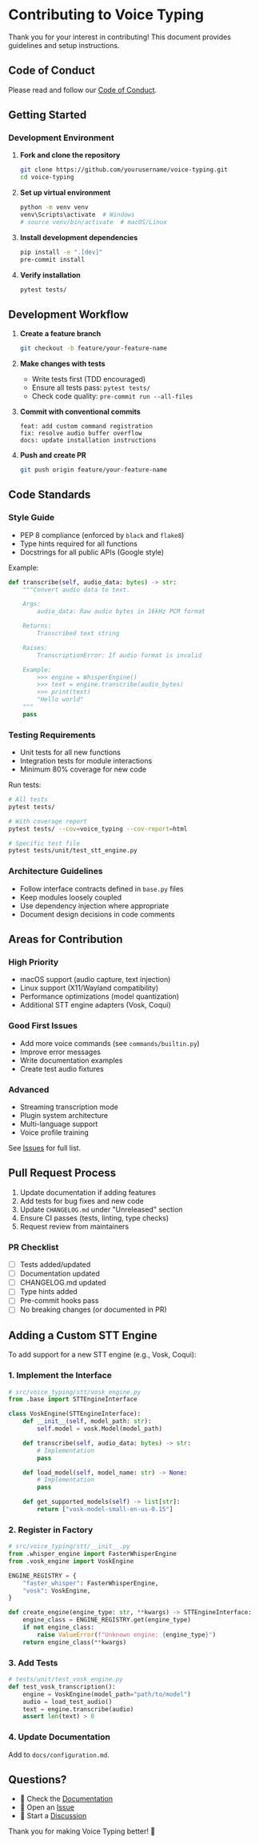 # Contributing to Voice Typing

Thank you for your interest in contributing! This document provides guidelines and setup instructions.

## Code of Conduct

Please read and follow our [Code of Conduct](CODE_OF_CONDUCT.md).

## Getting Started

### Development Environment

1. **Fork and clone the repository**
   ```bash
   git clone https://github.com/yourusername/voice-typing.git
   cd voice-typing
   ```

2. **Set up virtual environment**
   ```bash
   python -m venv venv
   venv\Scripts\activate  # Windows
   # source venv/bin/activate  # macOS/Linux
   ```

3. **Install development dependencies**
   ```bash
   pip install -e ".[dev]"
   pre-commit install
   ```

4. **Verify installation**
   ```bash
   pytest tests/
   ```

## Development Workflow

1. **Create a feature branch**
   ```bash
   git checkout -b feature/your-feature-name
   ```

2. **Make changes with tests**
   - Write tests first (TDD encouraged)
   - Ensure all tests pass: `pytest tests/`
   - Check code quality: `pre-commit run --all-files`

3. **Commit with conventional commits**
   ```
   feat: add custom command registration
   fix: resolve audio buffer overflow
   docs: update installation instructions
   ```

4. **Push and create PR**
   ```bash
   git push origin feature/your-feature-name
   ```

## Code Standards

### Style Guide

- PEP 8 compliance (enforced by `black` and `flake8`)
- Type hints required for all functions
- Docstrings for all public APIs (Google style)

Example:

```python
def transcribe(self, audio_data: bytes) -> str:
    """Convert audio data to text.

    Args:
        audio_data: Raw audio bytes in 16kHz PCM format

    Returns:
        Transcribed text string

    Raises:
        TranscriptionError: If audio format is invalid

    Example:
        >>> engine = WhisperEngine()
        >>> text = engine.transcribe(audio_bytes)
        >>> print(text)
        "Hello world"
    """
    pass
```

### Testing Requirements

- Unit tests for all new functions
- Integration tests for module interactions
- Minimum 80% coverage for new code

Run tests:

```bash
# All tests
pytest tests/

# With coverage report
pytest tests/ --cov=voice_typing --cov-report=html

# Specific test file
pytest tests/unit/test_stt_engine.py
```

### Architecture Guidelines

- Follow interface contracts defined in `base.py` files
- Keep modules loosely coupled
- Use dependency injection where appropriate
- Document design decisions in code comments

## Areas for Contribution

### High Priority

- macOS support (audio capture, text injection)
- Linux support (X11/Wayland compatibility)
- Performance optimizations (model quantization)
- Additional STT engine adapters (Vosk, Coqui)

### Good First Issues

- Add more voice commands (see `commands/builtin.py`)
- Improve error messages
- Write documentation examples
- Create test audio fixtures

### Advanced

- Streaming transcription mode
- Plugin system architecture
- Multi-language support
- Voice profile training

See [Issues](https://github.com/yourusername/voice-typing/issues) for full list.

## Pull Request Process

1. Update documentation if adding features
2. Add tests for bug fixes and new code
3. Update `CHANGELOG.md` under "Unreleased" section
4. Ensure CI passes (tests, linting, type checks)
5. Request review from maintainers

### PR Checklist

- [ ] Tests added/updated
- [ ] Documentation updated
- [ ] CHANGELOG.md updated
- [ ] Type hints added
- [ ] Pre-commit hooks pass
- [ ] No breaking changes (or documented in PR)

## Adding a Custom STT Engine

To add support for a new STT engine (e.g., Vosk, Coqui):

### 1. Implement the Interface

```python
# src/voice_typing/stt/vosk_engine.py
from .base import STTEngineInterface

class VoskEngine(STTEngineInterface):
    def __init__(self, model_path: str):
        self.model = vosk.Model(model_path)

    def transcribe(self, audio_data: bytes) -> str:
        # Implementation
        pass

    def load_model(self, model_name: str) -> None:
        # Implementation
        pass

    def get_supported_models(self) -> list[str]:
        return ["vosk-model-small-en-us-0.15"]
```

### 2. Register in Factory

```python
# src/voice_typing/stt/__init__.py
from .whisper_engine import FasterWhisperEngine
from .vosk_engine import VoskEngine

ENGINE_REGISTRY = {
    "faster_whisper": FasterWhisperEngine,
    "vosk": VoskEngine,
}

def create_engine(engine_type: str, **kwargs) -> STTEngineInterface:
    engine_class = ENGINE_REGISTRY.get(engine_type)
    if not engine_class:
        raise ValueError(f"Unknown engine: {engine_type}")
    return engine_class(**kwargs)
```

### 3. Add Tests

```python
# tests/unit/test_vosk_engine.py
def test_vosk_transcription():
    engine = VoskEngine(model_path="path/to/model")
    audio = load_test_audio()
    text = engine.transcribe(audio)
    assert len(text) > 0
```

### 4. Update Documentation

Add to `docs/configuration.md`.

## Questions?

- 📖 Check the [Documentation](docs/)
- 🐛 Open an [Issue](https://github.com/yourusername/voice-typing/issues)
- 💬 Start a [Discussion](https://github.com/yourusername/voice-typing/discussions)

Thank you for making Voice Typing better! 🎉

